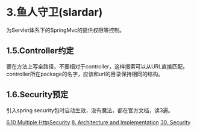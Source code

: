 # 3.鱼人守卫(slardar)

为Servlet体系下的SpringMvc的提供权限等控制。


## 1.5.Controller约定

要在方法上写全路径，不要相对于controller，这样搜索可以从URL直接匹配。
controller所在package的名字，应该和url的目录保持相同的结构。

## 1.6.Security预定

引入spring security包时自动生效，没有魔法，都在官方文档，读3遍。

[6.10 Multiple HttpSecurity](https://docs.spring.io/spring-security/site/docs/current/reference/htmlsingle/#jc-authentication)
[8. Architecture and Implementation](https://docs.spring.io/spring-security/site/docs/current/reference/htmlsingle/#overall-architecture)
[30. Security](https://docs.spring.io/spring-boot/docs/current/reference/html/boot-features-security.html)
